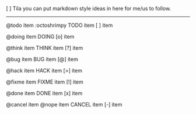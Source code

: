 [ ] Tila you can put markdown style ideas in here for me/us to follow.

---



@todo item :octoshrimpy
TODO item
[ ] item

@doing item
DOING
[o] item

@think item
THINK item
[?] item

@bug item
BUG  item
[@] item

@hack  item
HACK  item
[>] item

@fixme item
FIXME item
[!] item

@done item
DONE item
[x] item

@cancel item
@nope item
CANCEL item
[-] item